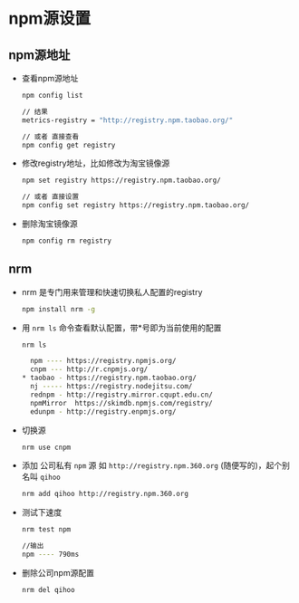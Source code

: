 # npm源设置

## npm源地址

+ 查看npm源地址

  ```bash
  npm config list

  // 结果
  metrics-registry = "http://registry.npm.taobao.org/"

  // 或者 直接查看
  npm config get registry
  ```

+ 修改registry地址，比如修改为淘宝镜像源

  ```bash
  npm set registry https://registry.npm.taobao.org/

  // 或者 直接设置
  npm config set registry https://registry.npm.taobao.org/
  ```

+ 删除淘宝镜像源

  ```bash
  npm config rm registry
  ```

## nrm

+ nrm 是专门用来管理和快速切换私人配置的registry

  ```bash
  npm install nrm -g
  ```

+ 用 `nrm ls` 命令查看默认配置，带\*号即为当前使用的配置

  ```bash
  nrm ls

    npm ---- https://registry.npmjs.org/
    cnpm --- http://r.cnpmjs.org/
  * taobao - https://registry.npm.taobao.org/
    nj ----- https://registry.nodejitsu.com/
    rednpm - http://registry.mirror.cqupt.edu.cn/
    npmMirror  https://skimdb.npmjs.com/registry/
    edunpm - http://registry.enpmjs.org/
  ```

+ 切换源

  ```bash
  nrm use cnpm
  ```

+ 添加 公司私有 `npm` 源 如 `http://registry.npm.360.org` (随便写的)，起个别名叫 `qihoo`

  ```bash
  nrm add qihoo http://registry.npm.360.org
  ```

+ 测试下速度

  ```bash
  nrm test npm

  //输出
  npm ---- 790ms
  ```

+ 删除公司npm源配置

  ```bash
  nrm del qihoo
  ```
